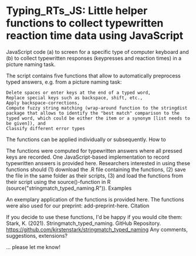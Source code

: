 # Typing_RTs_JS: Little helper functions to collect typewritten reaction time data using JavaScript

JavaScript code (a) to screen for a specific type of computer keyboard and (b) to collect typewritten responses (keypresses and reaction times) in a picture naming task.

The script contains five functions that allow to automatically preprocess typed answers, e.g. from a picture naming task:

    Delete spaces or enter keys at the end of a typed word,
    Replace special keys such as backspace, shift, etc.,
    Apply backspace-corrections,
    Compute fuzzy string matching (wrap-around function to the stringdist package that allows to identify the "best match" comparison to the typed word, which could be either the item or a synonym [list needs to be given]), and
    Classify different error types

The functions can be applied individually or subsequently.
How to

The functions were computed for typewritten answers where all pressed keys are recorded. One JavaScript-based implementation to record typewritten answers is provided here.
Researchers interested in using these functions should (1) download the .R file containing the functions, (2) save the file in the same folder as their scripts, (3) and load the functions from their script using the source()-function in R (source("stringmatch_typed_naming.R")).
Examples

An exemplary application of the functions is provided here.
The functions were also used for our preprint: add-preprint-here.
Citation

If you decide to use these functions, I'd be happy if you would cite them: Stark, K. (2021). Stringmatch_typed_naming. GitHub Repository. https://github.com/kirstenstark/stringmatch_typed_naming
Any comments, suggestions, extensions?

... please let me know!
